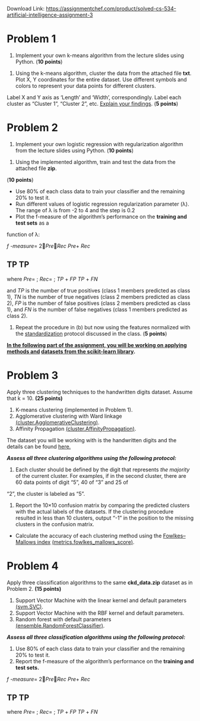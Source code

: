 Download Link: https://assignmentchef.com/product/solved-cs-534-artificial-intelligence-assignment-3
<br>
<h1>Problem 1</h1>




<ol>

 <li>Implement your own k-means algorithm from the lecture slides using Python. (<strong>10 points</strong>)</li>

</ol>







<ol>

 <li>Using the k-means algorithm, cluster the data from the attached file <strong>txt</strong>. Plot X, Y coordinates for the entire dataset. Use different symbols and colors to represent your data points for different clusters.</li>

</ol>

Label X and Y axis as ‘Length’ and ‘Width’, correspondingly. Label each cluster as “Cluster 1”, “Cluster 2”, etc. <u>Explain your findings</u>. (<strong>5 points</strong>)







<h1>Problem 2</h1>




<ol>

 <li>Implement your own logistic regression with regularization algorithm from the lecture slides using Python. (<strong>10 points</strong>)</li>

</ol>







<ol>

 <li>Using the implemented algorithm, train and test the data from the attached file <strong>zip</strong>.</li>

</ol>

(<strong>10 points</strong>)

<ul>

 <li>Use 80% of each class data to train your classifier and the remaining 20% to test it.</li>

 <li>Run different values of logistic regression regularization parameter (λ). The range of λ is from -2 to 4 and the step is 0.2</li>

 <li>Plot the f-measure of the algorithm’s performance on the <strong>training and test sets</strong> as a</li>

</ul>

function of λ:




<em>f -measure</em>= 2<em>Pre</em><em>Rec Pre</em>+ <em>Rec</em>

<h2>                                                                   TP                      TP</h2>

where <em>Pre</em>= ;        <em>Rec</em>=    ; <em>TP </em>+ <em>FP        TP </em>+ <em>FN</em>




and <em>TP</em> is the number of true positives (class 1 members predicted as class 1),  <em>TN</em> is the number of true negatives (class 2 members predicted as class 2),  <em>FP</em> is the number of false positives (class 2 members predicted as class 1),  and <em>FN</em> is the number of false negatives (class 1 members predicted as class 2).




<ol>

 <li>Repeat the procedure in (b) but now using the features normalized with the <u>standardization</u> protocol discussed in the class. (<strong>5 points</strong>)</li>

</ol>
















<strong><u>In the following part of the assignment, you will be working on applying methods and</u></strong><strong> <u>datasets from the scikit-learn library</u>. </strong><strong> </strong>







<h1>Problem 3</h1>




Apply three clustering techniques to the handwritten digits dataset. Assume that k = 10. <strong>(25 points)</strong>




<ol>

 <li>K-means clustering (implemented in Problem 1).</li>

 <li>Agglomerative clustering with Ward linkage <a href="http://scikit-learn.org/stable/modules/clustering.html#hierarchical-clustering">(</a><a href="http://scikit-learn.org/stable/modules/clustering.html#hierarchical-clustering">cluster.AgglomerativeClustering</a><a href="http://scikit-learn.org/stable/modules/clustering.html#hierarchical-clustering">)</a>.</li>

 <li>Affinity Propagation <a href="http://scikit-learn.org/stable/modules/clustering.html#affinity-propagation">(</a><a href="http://scikit-learn.org/stable/modules/clustering.html#affinity-propagation">cluster.AffinityPropagation</a><a href="http://scikit-learn.org/stable/modules/clustering.html#affinity-propagation">)</a>.</li>

</ol>




The dataset you will be working with is the handwritten digits and the details can be found <a href="http://scikit-learn.org/stable/modules/generated/sklearn.datasets.load_digits.html">here</a><a href="http://scikit-learn.org/stable/modules/generated/sklearn.datasets.load_digits.html">.</a>




<strong><em>Assess all three clustering algorithms using the following protocol: </em></strong>




<ol>

 <li>Each cluster should be defined by the digit that represents <em>the majority</em> of the current cluster. For examples, if in the second cluster, there are 60 data points of digit “5”, 40 of “3” and 25 of</li>

</ol>

“2”, the cluster is labeled as “5”.




<ol>

 <li>Report the 10×10 confusion matrix by comparing the predicted clusters with the actual labels of the datasets. If the clustering procedure resulted in less than 10 clusters, output “-1” in the position to the missing clusters in the confusion matrix.</li>

</ol>




<ul>

 <li>Calculate the accuracy of each clustering method using the <a href="https://en.wikipedia.org/wiki/Fowlkes%E2%80%93Mallows_index">Fowlkes</a><a href="https://en.wikipedia.org/wiki/Fowlkes%E2%80%93Mallows_index">–</a><a href="https://en.wikipedia.org/wiki/Fowlkes%E2%80%93Mallows_index">Mallows index</a> <a href="http://scikit-learn.org/stable/modules/clustering.html#fowlkes-mallows-scores">(</a><a href="http://scikit-learn.org/stable/modules/clustering.html#fowlkes-mallows-scores">metrics.fowlkes_mallows_score</a><a href="http://scikit-learn.org/stable/modules/clustering.html#fowlkes-mallows-scores">)</a>.</li>

</ul>




<strong> </strong>

<h1>Problem 4</h1>




Apply three classification algorithms to the same <strong>ckd_data.zip</strong> dataset as in Problem 2. <strong>(15 points)</strong>




<ol>

 <li>Support Vector Machine with the linear kernel and default parameters <a href="http://scikit-learn.org/stable/modules/generated/sklearn.svm.SVC.html">(</a><a href="http://scikit-learn.org/stable/modules/generated/sklearn.svm.SVC.html">svm.SVC</a><a href="http://scikit-learn.org/stable/modules/generated/sklearn.svm.SVC.html">)</a>.</li>

 <li>Support Vector Machine with the RBF kernel and default parameters.</li>

 <li>Random forest with default parameters <a href="http://scikit-learn.org/stable/modules/generated/sklearn.ensemble.RandomForestClassifier.html">(</a><a href="http://scikit-learn.org/stable/modules/generated/sklearn.ensemble.RandomForestClassifier.html">ensemble.RandomForestClassifier</a><a href="http://scikit-learn.org/stable/modules/generated/sklearn.ensemble.RandomForestClassifier.html">)</a>.</li>

</ol>




<strong><em>Assess all three classification algorithms using the following protocol: </em></strong>




<ol>

 <li>Use 80% of each class data to train your classifier and the remaining 20% to test it.</li>

 <li>Report the f-measure of the algorithm’s performance on the <strong>training and test sets.</strong></li>

</ol>




<em>f -measure</em>= 2<em>Pre</em><em>Rec Pre</em>+ <em>Rec</em>

<h2>                                                                   TP                      TP</h2>

where <em>Pre</em>= ;        <em>Rec</em>=    ; <em>TP </em>+ <em>FP        TP </em>+ <em>FN</em>


